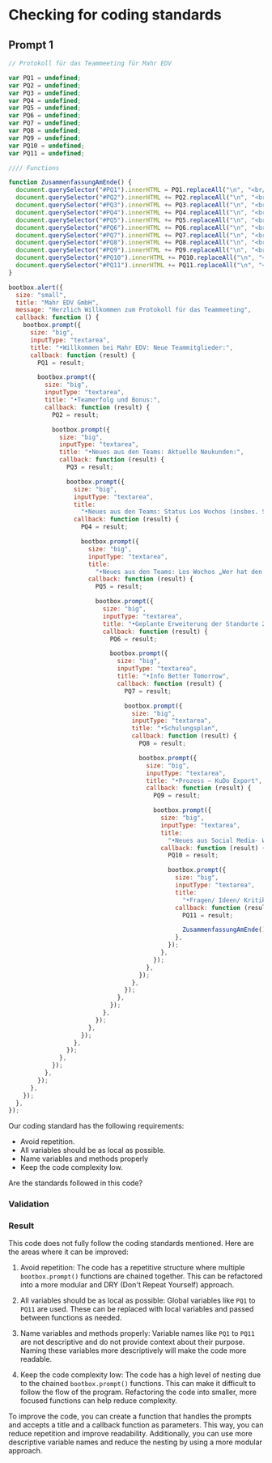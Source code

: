 # Checking for coding standards

## Prompt 1

```javascript
// Protokoll für das Teammeeting für Mahr EDV

var PQ1 = undefined;
var PQ2 = undefined;
var PQ3 = undefined;
var PQ4 = undefined;
var PQ5 = undefined;
var PQ6 = undefined;
var PQ7 = undefined;
var PQ8 = undefined;
var PQ9 = undefined;
var PQ10 = undefined;
var PQ11 = undefined;

//// Functions

function ZusammenfassungAmEnde() {
  document.querySelector("#PQ1").innerHTML = PQ1.replaceAll("\n", "<br/>");
  document.querySelector("#PQ2").innerHTML += PQ2.replaceAll("\n", "<br/>");
  document.querySelector("#PQ3").innerHTML += PQ3.replaceAll("\n", "<br/>");
  document.querySelector("#PQ4").innerHTML += PQ4.replaceAll("\n", "<br/>");
  document.querySelector("#PQ5").innerHTML += PQ5.replaceAll("\n", "<br/>");
  document.querySelector("#PQ6").innerHTML += PQ6.replaceAll("\n", "<br/>");
  document.querySelector("#PQ7").innerHTML += PQ7.replaceAll("\n", "<br/>");
  document.querySelector("#PQ8").innerHTML += PQ8.replaceAll("\n", "<br/>");
  document.querySelector("#PQ9").innerHTML += PQ9.replaceAll("\n", "<br/>");
  document.querySelector("#PQ10").innerHTML += PQ10.replaceAll("\n", "<br/>");
  document.querySelector("#PQ11").innerHTML += PQ11.replaceAll("\n", "<br/>");
}

bootbox.alert({
  size: "small",
  title: "Mahr EDV GmbH",
  message: "Herzlich Willkommen zum Protokoll für das Teammeeting",
  callback: function () {
    bootbox.prompt({
      size: "big",
      inputType: "textarea",
      title: "•Willkommen bei Mahr EDV: Neue Teammitglieder:",
      callback: function (result) {
        PQ1 = result;

        bootbox.prompt({
          size: "big",
          inputType: "textarea",
          title: "•Teamerfolg und Bonus:",
          callback: function (result) {
            PQ2 = result;

            bootbox.prompt({
              size: "big",
              inputType: "textarea",
              title: "•Neues aus den Teams: Aktuelle Neukunden:",
              callback: function (result) {
                PQ3 = result;

                bootbox.prompt({
                  size: "big",
                  inputType: "textarea",
                  title:
                    "•Neues aus den Teams: Status Los Wochos (insbes. SMBv1, LDAP)",
                  callback: function (result) {
                    PQ4 = result;

                    bootbox.prompt({
                      size: "big",
                      inputType: "textarea",
                      title:
                        "•Neues aus den Teams: Los Wochos „Wer hat den schönsten Kabelsalat“",
                      callback: function (result) {
                        PQ5 = result;

                        bootbox.prompt({
                          size: "big",
                          inputType: "textarea",
                          title: "•Geplante Erweiterung der Standorte 2020",
                          callback: function (result) {
                            PQ6 = result;

                            bootbox.prompt({
                              size: "big",
                              inputType: "textarea",
                              title: "•Info Better Tomorrow",
                              callback: function (result) {
                                PQ7 = result;

                                bootbox.prompt({
                                  size: "big",
                                  inputType: "textarea",
                                  title: "•Schulungsplan",
                                  callback: function (result) {
                                    PQ8 = result;

                                    bootbox.prompt({
                                      size: "big",
                                      inputType: "textarea",
                                      title: "•Prozess – KuDo Export",
                                      callback: function (result) {
                                        PQ9 = result;

                                        bootbox.prompt({
                                          size: "big",
                                          inputType: "textarea",
                                          title:
                                            "•Neues aus Social Media- Wettbewerbe & Auszeichnungen",
                                          callback: function (result) {
                                            PQ10 = result;

                                            bootbox.prompt({
                                              size: "big",
                                              inputType: "textarea",
                                              title:
                                                "•Fragen/ Ideen/ Kritik/ Lob",
                                              callback: function (result) {
                                                PQ11 = result;

                                                ZusammenfassungAmEnde();
                                              },
                                            });
                                          },
                                        });
                                      },
                                    });
                                  },
                                });
                              },
                            });
                          },
                        });
                      },
                    });
                  },
                });
              },
            });
          },
        });
      },
    });
  },
});
```

Our coding standard has the following requirements:

- Avoid repetition.
- All variables should be as local as possible.
- Name variables and methods properly
- Keep the code complexity low.

Are the standards followed in this code?

### Validation

### Result

This code does not fully follow the coding standards mentioned. Here are the areas where it can be improved:

1. Avoid repetition: The code has a repetitive structure where multiple `bootbox.prompt()` functions are chained together. This can be refactored into a more modular and DRY (Don't Repeat Yourself) approach.

2. All variables should be as local as possible: Global variables like `PQ1` to `PQ11` are used. These can be replaced with local variables and passed between functions as needed.

3. Name variables and methods properly: Variable names like `PQ1` to `PQ11` are not descriptive and do not provide context about their purpose. Naming these variables more descriptively will make the code more readable.

4. Keep the code complexity low: The code has a high level of nesting due to the chained `bootbox.prompt()` functions. This can make it difficult to follow the flow of the program. Refactoring the code into smaller, more focused functions can help reduce complexity.

To improve the code, you can create a function that handles the prompts and accepts a title and a callback function as parameters. This way, you can reduce repetition and improve readability. Additionally, you can use more descriptive variable names and reduce the nesting by using a more modular approach.
